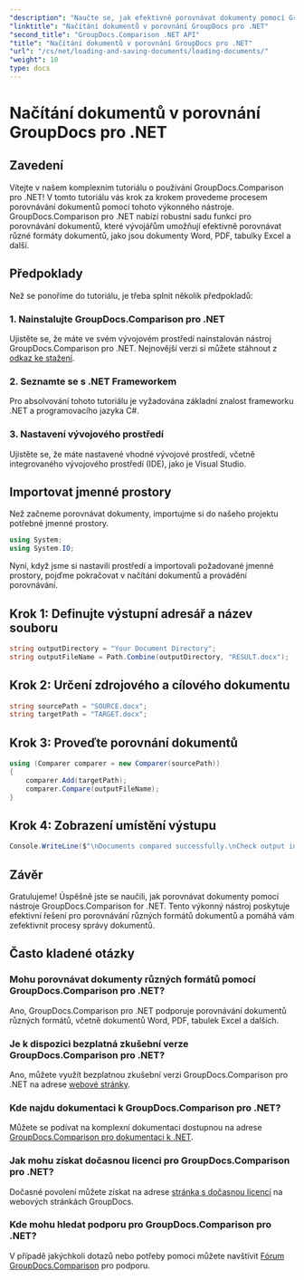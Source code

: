 ```yaml
---
"description": "Naučte se, jak efektivně porovnávat dokumenty pomocí GroupDocs.Comparison pro .NET. Zjednodušte si procesy správy dokumentů."
"linktitle": "Načítání dokumentů v porovnání GroupDocs pro .NET"
"second_title": "GroupDocs.Comparison .NET API"
"title": "Načítání dokumentů v porovnání GroupDocs pro .NET"
"url": "/cs/net/loading-and-saving-documents/loading-documents/"
"weight": 10
type: docs
---
```

# Načítání dokumentů v porovnání GroupDocs pro .NET

## Zavedení
Vítejte v našem komplexním tutoriálu o používání GroupDocs.Comparison pro .NET! V tomto tutoriálu vás krok za krokem provedeme procesem porovnávání dokumentů pomocí tohoto výkonného nástroje. GroupDocs.Comparison pro .NET nabízí robustní sadu funkcí pro porovnávání dokumentů, které vývojářům umožňují efektivně porovnávat různé formáty dokumentů, jako jsou dokumenty Word, PDF, tabulky Excel a další.
## Předpoklady
Než se ponoříme do tutoriálu, je třeba splnit několik předpokladů:
### 1. Nainstalujte GroupDocs.Comparison pro .NET
Ujistěte se, že máte ve svém vývojovém prostředí nainstalován nástroj GroupDocs.Comparison pro .NET. Nejnovější verzi si můžete stáhnout z [odkaz ke stažení](https://releases.groupdocs.com/comparison/net/).
### 2. Seznamte se s .NET Frameworkem
Pro absolvování tohoto tutoriálu je vyžadována základní znalost frameworku .NET a programovacího jazyka C#.
### 3. Nastavení vývojového prostředí
Ujistěte se, že máte nastavené vhodné vývojové prostředí, včetně integrovaného vývojového prostředí (IDE), jako je Visual Studio.

## Importovat jmenné prostory
Než začneme porovnávat dokumenty, importujme si do našeho projektu potřebné jmenné prostory.

```csharp
using System;
using System.IO;
```

Nyní, když jsme si nastavili prostředí a importovali požadované jmenné prostory, pojďme pokračovat v načítání dokumentů a provádění porovnávání.
## Krok 1: Definujte výstupní adresář a název souboru
```csharp
string outputDirectory = "Your Document Directory";
string outputFileName = Path.Combine(outputDirectory, "RESULT.docx");
```
## Krok 2: Určení zdrojového a cílového dokumentu
```csharp
string sourcePath = "SOURCE.docx";
string targetPath = "TARGET.docx";
```
## Krok 3: Proveďte porovnání dokumentů
```csharp
using (Comparer comparer = new Comparer(sourcePath))
{
    comparer.Add(targetPath);
    comparer.Compare(outputFileName);
}
```
## Krok 4: Zobrazení umístění výstupu
```csharp
Console.WriteLine($"\nDocuments compared successfully.\nCheck output in {outputDirectory}.");
```

## Závěr
Gratulujeme! Úspěšně jste se naučili, jak porovnávat dokumenty pomocí nástroje GroupDocs.Comparison for .NET. Tento výkonný nástroj poskytuje efektivní řešení pro porovnávání různých formátů dokumentů a pomáhá vám zefektivnit procesy správy dokumentů.
## Často kladené otázky
### Mohu porovnávat dokumenty různých formátů pomocí GroupDocs.Comparison pro .NET?
Ano, GroupDocs.Comparison pro .NET podporuje porovnávání dokumentů různých formátů, včetně dokumentů Word, PDF, tabulek Excel a dalších.
### Je k dispozici bezplatná zkušební verze GroupDocs.Comparison pro .NET?
Ano, můžete využít bezplatnou zkušební verzi GroupDocs.Comparison pro .NET na adrese [webové stránky](https://releases.groupdocs.com/).
### Kde najdu dokumentaci k GroupDocs.Comparison pro .NET?
Můžete se podívat na komplexní dokumentaci dostupnou na adrese [GroupDocs.Comparison pro dokumentaci k .NET](https://tutorials.groupdocs.com/comparison/net/).
### Jak mohu získat dočasnou licenci pro GroupDocs.Comparison pro .NET?
Dočasné povolení můžete získat na adrese [stránka s dočasnou licencí](https://purchase.groupdocs.com/temporary-license/) na webových stránkách GroupDocs.
### Kde mohu hledat podporu pro GroupDocs.Comparison pro .NET?
V případě jakýchkoli dotazů nebo potřeby pomoci můžete navštívit [Fórum GroupDocs.Comparison](https://forum.groupdocs.com/c/comparison/12) pro podporu.
